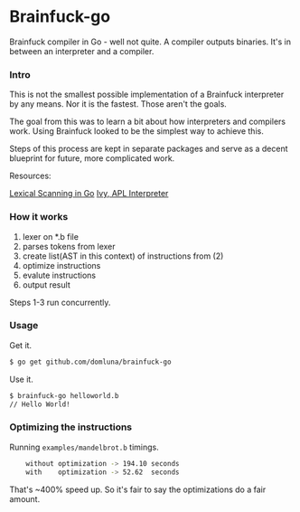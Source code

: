 # Brainfuck-go

Brainfuck compiler in Go - well not quite. A compiler outputs binaries. It's in
between an interpreter and a compiler.

### Intro

This is not the smallest possible implementation of a Brainfuck interpreter by any means. Nor it is the fastest. Those aren't the goals.

The goal from this was to learn a bit about how interpreters and compilers work. Using Brainfuck looked to be the simplest way to achieve this. 

Steps of this process are kept in separate packages and serve as a decent blueprint for future, more complicated work.

Resources:

[Lexical Scanning in Go](https://www.youtube.com/watch?v=HxaD_trXwRE)
[Ivy, APL Interpreter](https://github.com/robpike/ivy)

### How it works

1. lexer on *.b file
2. parses tokens from lexer
3. create list(AST in this context) of instructions from (2) 
4. optimize instructions
5. evalute instructions
6. output result

Steps 1-3 run concurrently.

### Usage

Get it.

```sh
$ go get github.com/domluna/brainfuck-go
```

Use it.

```sh
$ brainfuck-go helloworld.b
// Hello World!
```

### Optimizing the instructions

Running `examples/mandelbrot.b` timings.

```sh
    without optimization -> 194.10 seconds
    with    optimization -> 52.62  seconds
```

That's ~400% speed up. So it's fair to say the optimizations do a fair amount.


